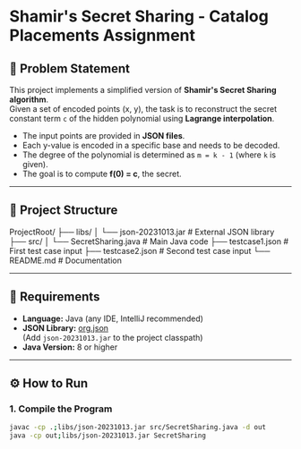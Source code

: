 # Shamir's Secret Sharing - Catalog Placements Assignment

## 📖 Problem Statement
This project implements a simplified version of **Shamir's Secret Sharing algorithm**.  
Given a set of encoded points (x, y), the task is to reconstruct the secret constant term `c` of the hidden polynomial using **Lagrange interpolation**.

- The input points are provided in **JSON files**.
- Each y-value is encoded in a specific base and needs to be decoded.
- The degree of the polynomial is determined as `m = k - 1` (where `k` is given).
- The goal is to compute **f(0) = c**, the secret.

---

## 📂 Project Structure
ProjectRoot/
├── libs/
│ └── json-20231013.jar # External JSON library
├── src/
│ └── SecretSharing.java # Main Java code
├── testcase1.json # First test case input
├── testcase2.json # Second test case input
└── README.md # Documentation

---

## 📝 Requirements
- **Language:** Java (any IDE, IntelliJ recommended)
- **JSON Library:** [org.json](https://mvnrepository.com/artifact/org.json/json)  
  (Add `json-20231013.jar` to the project classpath)
- **Java Version:** 8 or higher

---

## ⚙️ How to Run

### 1. Compile the Program
```bash
javac -cp .;libs/json-20231013.jar src/SecretSharing.java -d out
java -cp out;libs/json-20231013.jar SecretSharing

